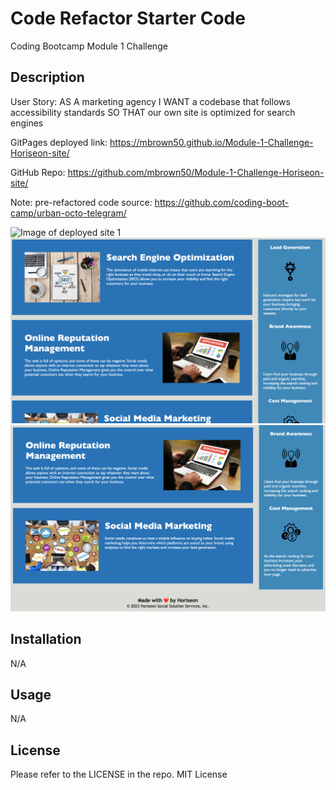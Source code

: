 # Code Refactor Starter Code
Coding Bootcamp Module 1 Challenge

## Description

User Story: 
AS A marketing agency
I WANT a codebase that follows accessibility standards
SO THAT our own site is optimized for search engines

GitPages deployed link:
https://mbrown50.github.io/Module-1-Challenge-Horiseon-site/

GitHub Repo:
https://github.com/mbrown50/Module-1-Challenge-Horiseon-site/


Note: pre-refactored code source:
https://github.com/coding-boot-camp/urban-octo-telegram/


![Image of deployed site 1](./assets/images-page/screenshot1.png "Deployed site 1")
![Image of deployed site 2](./assets/images-page/screenshot2.png "Deployed site 2")
![Image of deployed site 3](./assets/images-page/screenshot3.png "Deployed site 3")

## Installation

N/A

## Usage

N/A

## License

Please refer to the LICENSE in the repo.
MIT License